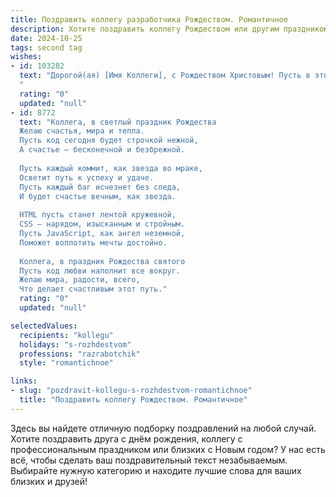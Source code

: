 ```yaml
---
title: Поздравить коллегу разработчика Рождеством. Романтичное
description: Хотите поздравить коллегу Рождеством или другим праздником? Наш ИИ создаст незабываемое поздравление, а вы обязательно выделитесь среди других.  
date: 2024-10-25
tags: second tag
wishes:
- id: 103282
  text: "Дорогой(ая) [Имя Коллеги], с Рождеством Христовым! Пусть в этот светлый праздник в твою жизнь войдёт  волшебство, подобное прекрасному коду, создающему чудеса.  Пусть любовь согревает тебя теплом, как уютный плед в зимний вечер, а вдохновение  льётся, как бесконечный поток данных.  Желаю тебе мира, счастья и  неиссякаемой творческой энергии, чтобы  ты создавал(а)  по-настоящему прекрасные программы, наполненные  добром и светом!
  "
  rating: "0"
  updated: "null"
- id: 8772
  text: "Коллега, в светлый праздник Рождества
  Желаю счастья, мира и тепла.
  Пусть код сегодня будет строчкой нежной,
  А счастье – бесконечной и безбрежной.
  
  Пусть каждый коммит, как звезда во мраке,
  Осветит путь к успеху и удаче.
  Пусть каждый баг исчезнет без следа,
  И будет счастье вечным, как звезда.
  
  HTML пусть станет лентой кружевной,
  CSS – нарядом, изысканным и стройным.
  Пусть JavaScript, как ангел неземной,
  Поможет воплотить мечты достойно.
  
  Коллега, в праздник Рождества святого
  Пусть код любви наполнит все вокруг.
  Желаю мира, радости, всего,
  Что делает счастливым этот путь."
  rating: "0"
  updated: "null"

selectedValues:
  recipients: "kollegu"
  holidays: "s-rozhdestvom"
  professions: "razrabotchik"
  style: "romantichnoe"

links:
- slug: "pozdravit-kollegu-s-rozhdestvom-romantichnoe"
  title: "Поздравить коллегу Рождеством. Романтичное"
---
```


Здесь вы найдете отличную подборку поздравлений на любой случай.
Хотите поздравить друга с днём рождения, коллегу с профессиональным праздником или близких с Новым годом? У нас есть всё, чтобы сделать ваш поздравительный текст незабываемым. Выбирайте нужную категорию и находите лучшие слова для ваших близких и друзей!
